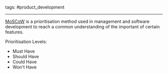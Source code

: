 tags: #product_development 

---


[MoSCoW](https://en.wikipedia.org/wiki/MoSCoW_method) is a prioritisation method used in management and software development to reach a common understanding of the important of certain features.

Prioritisation Levels:
- Must Have
- Should Have
- Could Have
- Won't Have